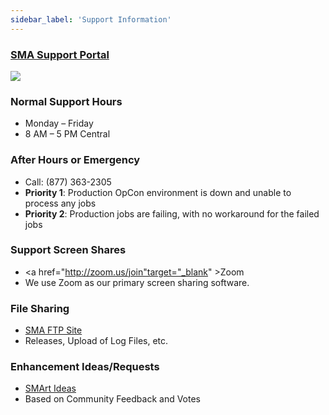 ```yaml
---
sidebar_label: 'Support Information'
---
```

### <a href="https://smatech2.my.site.com/SMASupportPortal" target="_blank">SMA Support Portal</a>

![](../static/imgbasic/Community.png)


### Normal Support Hours

* Monday – Friday  
* 8 AM – 5 PM Central  

### After Hours or Emergency 

* Call: (877) 363-2305
* **Priority 1**: Production OpCon environment is down and unable to process any jobs
* **Priority 2**: Production jobs are failing, with no workaround for the failed jobs

### Support Screen Shares 

* <a href="http://zoom.us/join"target="_blank" >Zoom</a>
* We use Zoom as our primary screen sharing software.

### File Sharing

* <a href="https://files.smatechnologies.com" target="_blank">SMA FTP Site</a>
* Releases, Upload of Log Files, etc.

### Enhancement Ideas/Requests  

* <a href="https://smartideas.featureupvote.com/" target="_blank">SMArt Ideas</a>
* Based on Community Feedback and Votes
